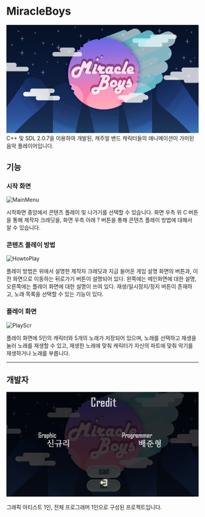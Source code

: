 # MiracleBoys

![Intro](/MiracleBoys/MiracleBoys_SDL/Resource/Background/StartScene.bmp)
C++ 및 SDL 2.0.7을 이용하여 개발된, 캐주얼 밴드 캐릭터들의 애니메이션이 가미된 음악 플레이어입니다.  

## 기능

### 시작 화면

![MainMenu](https://user-images.githubusercontent.com/39817813/150681921-3daaa326-f443-4151-a302-39937d2660ed.png)

시작화면 중앙에서 콘텐츠 플레이 및 나가기를 선택할 수 있습니다.
화면 우측 위 C 버튼을 통해 제작자 크레딧을, 화면 우측 아래 ? 버튼을 통해 콘텐츠 플레이 방법에 대해서 알 수 있습니다.

### 콘텐츠 플레이 방법

![HowtoPlay](https://user-images.githubusercontent.com/39817813/150682023-c223bcef-3c92-479e-abf9-0cd7651772e5.png)

플레이 방법은 위에서 설명한 제작자 크레딧과 지금 들어온 게임 설명 화면의 버튼과, 이전 화면으로 이동하는 뒤로가기 버튼이 설명되어 있다.
왼쪽에는 메인화면에 대한 설명, 오른쪽에는 플레이 화면에 대한 설명이 쓰여 있다.
재생/일시정지/정지 버튼이 존재하고, 노래 목록을 선택할 수 있는 기능이 있다.

### 플레이 화면

![PlayScr](https://user-images.githubusercontent.com/39817813/150682246-2d887689-40f8-49f3-b7f1-3082e46ac3d4.png)

플레이 화면에 5인의 캐릭터와 5개의 노래가 저장되어 있으며, 노래를 선택하고 재생을 눌러 노래를 재생할 수 있고, 재생한 노래에 맞춰 캐릭터가 자신의 파트에 맞춰 악기를 재생하거나 노래를 부릅니다.

---
## 개발자  

![Credit](/MiracleBoys/MiracleBoys_SDL/Resource/FloatImage/CreditforReadme.bmp)

그래픽 아티스트 1인, 전체 프로그래머 1인으로 구성된 프로젝트입니다.
